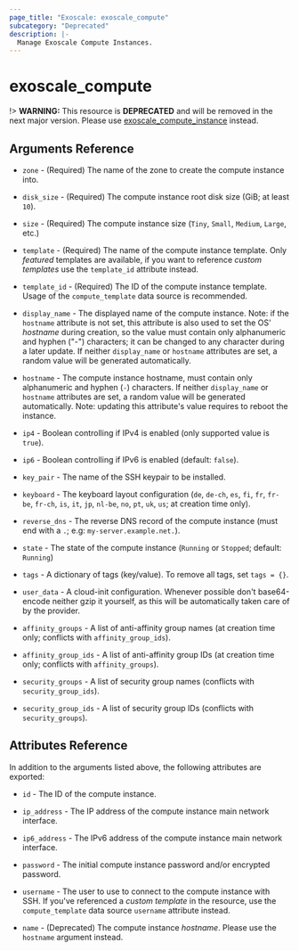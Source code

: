 ```yaml
---
page_title: "Exoscale: exoscale_compute"
subcategory: "Deprecated"
description: |-
  Manage Exoscale Compute Instances.
---
```


# exoscale\_compute

!> **WARNING:** This resource is **DEPRECATED** and will be removed in the next major version. Please use [exoscale_compute_instance](./compute_instance.md) instead.


## Arguments Reference

* `zone` - (Required) The name of the zone to create the compute instance into.
* `disk_size` - (Required) The compute instance root disk size (GiB; at least `10`).
* `size` - (Required) The compute instance size (`Tiny`, `Small`, `Medium`, `Large`, etc.)
* `template` - (Required) The name of the compute instance template. Only *featured* templates are available, if you want to reference *custom templates* use the `template_id` attribute instead.
* `template_id` - (Required) The ID of the compute instance template. Usage of the `compute_template` data source is recommended.

* `display_name` - The displayed name of the compute instance. Note: if the `hostname` attribute is not set, this attribute is also used to set the OS' *hostname* during creation, so the value must contain only alphanumeric and hyphen ("-") characters; it can be changed to any character during a later update. If neither `display_name` or `hostname` attributes are set, a random value will be generated automatically.
* `hostname` - The compute instance hostname, must contain only alphanumeric and hyphen (`-`) characters. If neither `display_name` or `hostname` attributes are set, a random value will be generated automatically. Note: updating this attribute's value requires to reboot the instance.
* `ip4` - Boolean controlling if IPv4 is enabled (only supported value is `true`).
* `ip6` - Boolean controlling if IPv6 is enabled (default: `false`).
* `key_pair` - The name of the SSH keypair to be installed.
* `keyboard` - The keyboard layout configuration (`de`, `de-ch`, `es`, `fi`, `fr`, `fr-be`, `fr-ch`, `is`, `it`, `jp`, `nl-be`, `no`, `pt`, `uk`, `us`; at creation time only).
* `reverse_dns` - The reverse DNS record of the compute instance (must end with a `.`; e.g: `my-server.example.net.`).
* `state` - The state of the compute instance (`Running` or `Stopped`; default: `Running`)
* `tags` - A dictionary of tags (key/value). To remove all tags, set `tags = {}`.
* `user_data` - A cloud-init configuration. Whenever possible don't base64-encode neither gzip it yourself, as this will be automatically taken care of by the provider.

* `affinity_groups` - A list of anti-affinity group names (at creation time only; conflicts with `affinity_group_ids`).
* `affinity_group_ids` - A list of anti-affinity group IDs (at creation time only; conflicts with `affinity_groups`).
* `security_groups` - A list of security group names (conflicts with `security_group_ids`).
* `security_group_ids` - A list of security group IDs (conflicts with `security_groups`).


## Attributes Reference

In addition to the arguments listed above, the following attributes are exported:

* `id` - The ID of the compute instance.
* `ip_address` - The IP address of the compute instance main network interface.
* `ip6_address` - The IPv6 address of the compute instance main network interface.
* `password` - The initial compute instance password and/or encrypted password.
* `username` - The user to use to connect to the compute instance with SSH. If you've referenced a *custom template* in the resource, use the `compute_template` data source `username` attribute instead.

* `name` - (Deprecated) The compute instance *hostname*. Please use the `hostname` argument instead.
